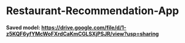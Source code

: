 # Restaurant-Recommendation-App

#### Saved model: https://drive.google.com/file/d/1-z5KQF6yfYMcWoFXrdCaKmCGLSXjPSJR/view?usp=sharing

